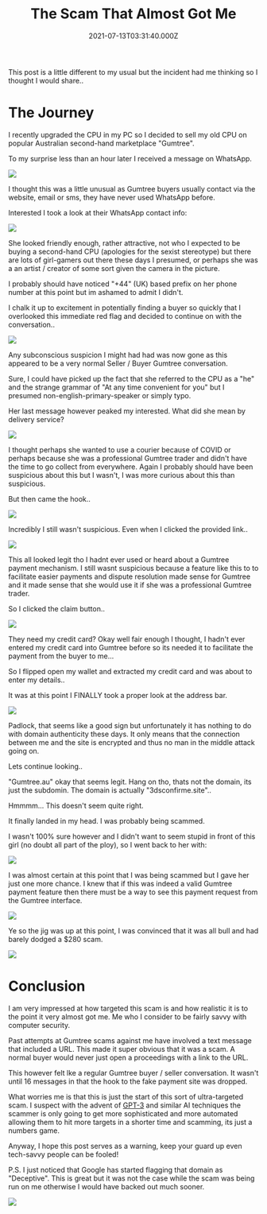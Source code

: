 ﻿---
coverImage: ./header.jpg
date: '2021-07-13T03:31:40.000Z'
tags:
  - scam
  - personal
  - gumtree
  - warning
title: The Scam That Almost Got Me
---

This post is a little different to my usual but the incident had me thinking so I thought I would share..

<!-- more -->

# The Journey

I recently upgraded the CPU in my PC so I decided to sell my old CPU on popular Australian second-hand marketplace "Gumtree".

To my surprise less than an hour later I received a message on WhatsApp.

![](./intro.png)

I thought this was a little unusual as Gumtree buyers usually contact via the website, email or sms, they have never used WhatsApp before.

Interested I took a look at their WhatsApp contact info:

![](./contactinfo.png)

She looked friendly enough, rather attractive, not who I expected to be buying a second-hand CPU (apologies for the sexist stereotype) but there are lots of girl-gamers out there these days I presumed, or perhaps she was a an artist / creator of some sort given the camera in the picture.

I probably should have noticed "+44" (UK) based prefix on her phone number at this point but im ashamed to admit I didn't.

I chalk it up to excitement in potentially finding a buyer so quickly that I overlooked this immediate red flag and decided to continue on with the conversation..

![](./part2.png)

Any subconscious suspicion I might had had was now gone as this appeared to be a very normal Seller / Buyer Gumtree conversation.

Sure, I could have picked up the fact that she referred to the CPU as a "he" and the strange grammar of "At any time convenient for you" but I presumed non-english-primary-speaker or simply typo.

Her last message however peaked my interested. What did she mean by delivery service?

![](./part3.png)

I thought perhaps she wanted to use a courier because of COVID or perhaps because she was a professional Gumtree trader and didn't have the time to go collect from everywhere. Again I probably should have been suspicious about this but I wasn't, I was more curious about this than suspicious.

But then came the hook..

![](./hook.png)

Incredibly I still wasn't suspicious. Even when I clicked the provided link..

![](./confirm1.png)

This all looked legit tho I hadnt ever used or heard about a Gumtree payment mechanism. I still wasnt suspicious because a feature like this to to facilitate easier payments and dispute resolution made sense for Gumtree and it made sense that she would use it if she was a professional Gumtree trader.

So I clicked the claim button..

![](./claim2.png)

They need my credit card? Okay well fair enough I thought, I hadn't ever entered my credit card into Gumtree before so its needed it to facilitate the payment from the buyer to me...

So I flipped open my wallet and extracted my credit card and was about to enter my details..

It was at this point I FINALLY took a proper look at the address bar.

![](./urlbar.jpg)

Padlock, that seems like a good sign but unfortunately it has nothing to do with domain authenticity these days. It only means that the connection between me and the site is encrypted and thus no man in the middle attack going on.

Lets continue looking..

"Gumtree.au" okay that seems legit. Hang on tho, thats not the domain, its just the subdomin. The domain is actually "3dsconfirme.site"..

Hmmmm... This doesn't seem quite right.

It finally landed in my head. I was probably being scammed.

I wasn't 100% sure however and I didn't want to seem stupid in front of this girl (no doubt all part of the ploy), so I went back to her with:

![](./scammy1.png)

I was almost certain at this point that I was being scammed but I gave her just one more chance. I knew that if this was indeed a valid Gumtree payment feature then there must be a way to see this payment request from the Gumtree interface.

![](./scammy2.png)

Ye so the jig was up at this point, I was convinced that it was all bull and had barely dodged a $280 scam.

![](./block.png)

# Conclusion

I am very impressed at how targeted this scam is and how realistic it is to the point it very almost got me. Me who I consider to be fairly savvy with computer security.

Past attempts at Gumtree scams against me have involved a text message that included a URL. This made it super obvious that it was a scam. A normal buyer would never just open a proceedings with a link to the URL.

This however felt lke a regular Gumtree buyer / seller conversation. It wasn't until 16 messages in that the hook to the fake payment site was dropped.

What worries me is that this is just the start of this sort of ultra-targeted scam. I suspect with the advent of [GPT-3](https://en.wikipedia.org/wiki/GPT-3) and similar AI techniques the scammer is only going to get more sophisticated and more automated allowing them to hit more targets in a shorter time and scamming, its just a numbers game.

Anyway, I hope this post serves as a warning, keep your guard up even tech-savvy people can be fooled!

P.S. I just noticed that Google has started flagging that domain as "Deceptive". This is great but it was not the case while the scam was being run on me otherwise I would have backed out much sooner.

![](./deceptive.png)
